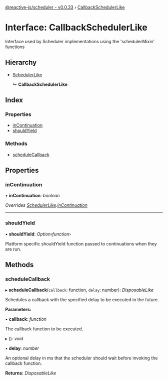 [@reactive-js/scheduler - v0.0.33](../README.md) › [CallbackSchedulerLike](callbackschedulerlike.md)

# Interface: CallbackSchedulerLike

Interface used by Scheduler implementations using the 'schedulerMixin' functions

## Hierarchy

* [SchedulerLike](schedulerlike.md)

  ↳ **CallbackSchedulerLike**

## Index

### Properties

* [inContinuation](callbackschedulerlike.md#incontinuation)
* [shouldYield](callbackschedulerlike.md#shouldyield)

### Methods

* [scheduleCallback](callbackschedulerlike.md#schedulecallback)

## Properties

###  inContinuation

• **inContinuation**: *boolean*

*Overrides [SchedulerLike](schedulerlike.md).[inContinuation](schedulerlike.md#incontinuation)*

___

###  shouldYield

• **shouldYield**: *Option‹function›*

Platform specific shouldYield function passed to continuations when they are run.

## Methods

###  scheduleCallback

▸ **scheduleCallback**(`callback`: function, `delay`: number): *DisposableLike*

Schedules a callback with the specified delay to be executed in the future.

**Parameters:**

▪ **callback**: *function*

The callback function to be executed.

▸ (): *void*

▪ **delay**: *number*

An optional delay in ms that the scheduler should wait
before invoking the callback function.

**Returns:** *DisposableLike*
